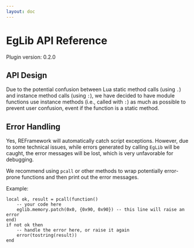 ```yaml
---
layout: doc
---
```


# EgLib API Reference

Plugin version: 0.2.0 

## API Design

Due to the potential confusion between Lua static method calls (using `.`) and instance method calls (using `:`), we have decided to have module functions use instance methods (i.e., called with `:`) as much as possible to prevent user confusion, event if the function is a static method.

## Error Handling

Yes, REFramework will automatically catch script exceptions. However, due to some technical issues, while errors generated by calling `EgLib` will be caught, the error messages will be lost, which is very unfavorable for debugging.

We recommend using `pcall` or other methods to wrap potentially error-prone functions and then print out the error messages.

Example:

```lua{3}
local ok, result = pcall(function()
    -- your code here
    eglib.memory.patch(0x0, {0x90, 0x90}) -- this line will raise an error
end)
if not ok then
    -- handle the error here, or raise it again
    error(tostring(result))
end
```